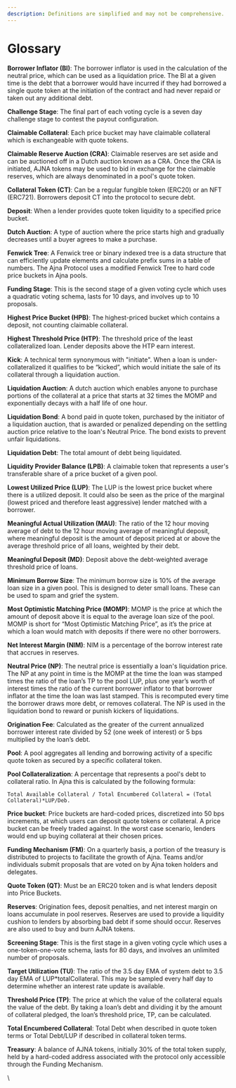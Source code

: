 ```yaml
---
description: Definitions are simplified and may not be comprehensive.
---
```


# Glossary

**Borrower Inflator (BI)**:  The borrower inflator is used in the calculation of the neutral price, which can be used as a liquidation price. The BI at a given time is the debt that a borrower would have incurred if they had borrowed a single quote token at the initiation of the contract and had never repaid or taken out any additional debt.

**Challenge Stage**: The final part of each voting cycle is a seven day challenge stage to contest the payout configuration.

**Claimable Collateral**: Each price bucket may have claimable collateral which is exchangeable with quote tokens.

**Claimable Reserve Auction (CRA)**: Claimable reserves are set aside and can be auctioned off in a Dutch auction known as a CRA. Once the CRA is initiated, AJNA tokens may be used to bid in exchange for the claimable reserves, which are always denominated in a pool's quote token.

**Collateral Token (CT)**: Can be a regular fungible token (ERC20) or an NFT (ERC721). Borrowers deposit CT into the protocol to secure debt.

**Deposit**: When a lender provides quote token liquidity to a specified price bucket.

**Dutch Auction**: A type of auction where the price starts high and gradually decreases until a buyer agrees to make a purchase.

**Fenwick Tree**: A Fenwick tree or binary indexed tree is a data structure that can efficiently update elements and calculate prefix sums in a table of numbers. The Ajna Protocol uses a modified Fenwick Tree to hard code price buckets in Ajna pools.

**Funding Stage**: This is the second stage of a given voting cycle which uses a quadratic voting schema, lasts for 10 days, and involves up to 10 proposals.

**Highest Price Bucket (HPB)**: The highest-priced bucket which contains a deposit, not counting claimable collateral.

**Highest Threshold Price (HTP)**: The threshold price of the least collateralized loan. Lender deposits above the HTP earn interest.

**Kick**: A technical term synonymous with "initiate". When a loan is under-collateralized it qualifies to be “kicked”, which would initiate the sale of its collateral through a liquidation auction.

**Liquidation Auction**: A dutch auction which enables anyone to purchase portions of the collateral at a price that starts at 32 times the MOMP and exponentially decays with a half life of one hour.

**Liquidation Bond**: A bond paid in quote token, purchased by the initiator of a liquidation auction, that is awarded or penalized depending on the settling auction price relative to the loan's Neutral Price. The bond exists to prevent unfair liquidations.

**Liquidation Debt**: The total amount of debt being liquidated.

**Liquidity Provider Balance (LPB)**: A claimable token that represents a user's transferable share of a price bucket of a given pool.

**Lowest Utilized Price (LUP)**: The LUP is the lowest price bucket where there is a utilized deposit. It could also be seen as the price of the marginal (lowest priced and therefore least aggressive) lender matched with a borrower.

**Meaningful Actual Utilization (MAU)**: The ratio of the 12 hour moving average of debt to the 12 hour moving average of meaningful deposit, where meaningful deposit is the amount of deposit priced at or above the average threshold price of all loans, weighted by their debt.

**Meaningful Deposit (MD)**: Deposit above the debt-weighted average threshold price of loans.

**Minimum Borrow Size**: The minimum borrow size is 10% of the average loan size in a given pool. This is designed to deter small loans. These can be used to spam and grief the system.

**Most Optimistic Matching Price (MOMP)**: MOMP is the price at which the amount of deposit above it is equal to the average loan size of the pool. MOMP is short for “Most Optimistic Matching Price”, as it’s the price at which a loan would match with deposits if there were no other borrowers.

**Net Interest Margin (NIM)**: NIM is a percentage of the borrow interest rate that accrues in reserves.

**Neutral Price (NP)**: The neutral price is essentially a loan's liquidation price. The NP at any point in time is the MOMP at the time the loan was stamped times the ratio of the loan’s TP to the pool LUP, plus one year’s worth of interest times the ratio of the current borrower inflator to that borrower inflator at the time the loan was last stamped. This is recomputed every time the borrower draws more debt, or removes collateral. The NP is used in the liquidation bond to reward or punish kickers of liquidations.

**Origination Fee**: Calculated as the greater of the current annualized borrower interest rate divided by 52 (one week of interest) or 5 bps multiplied by the loan’s debt.

**Pool**: A pool aggregates all lending and borrowing activity of a specific quote token as secured by a specific collateral token.

**Pool Collateralization**: A percentage that represents a pool's debt to collateral ratio. In Ajna this is calculated by the following formula:&#x20;

`Total Available Collateral / Total Encumbered Collateral = (Total Collateral)*LUP/Deb.`

**Price bucket**: Price buckets are hard-coded prices, discretized into 50 bps increments, at which users can deposit quote tokens or collateral. A price bucket can be freely traded against. In the worst case scenario, lenders would end up buying collateral at their chosen prices.

**Funding Mechanism (FM)**: On a quarterly basis, a portion of the treasury is distributed to projects to facilitate the growth of Ajna. Teams and/or individuals submit proposals that are voted on by Ajna token holders and delegates.

**Quote Token (QT)**: Must be an ERC20 token and is what lenders deposit into Price Buckets.

**Reserves**: Origination fees, deposit penalties, and net interest margin on loans accumulate in pool reserves. Reserves are used to provide a liquidity cushion to lenders by absorbing bad debt if some should occur. Reserves are also used to buy and burn AJNA tokens.

**Screening Stage**: This is the first stage in a given voting cycle which uses a one-token-one-vote schema, lasts for 80 days, and involves an unlimited number of proposals.

**Target Utilization (TU)**: The ratio of the 3.5 day EMA of system debt to 3.5 day EMA of LUP\*totalCollateral. This may be sampled every half day to determine whether an interest rate update is available.

**Threshold Price (TP)**: The price at which the value of the collateral equals the value of the debt. By taking a loan’s debt and dividing it by the amount of collateral pledged, the loan’s threshold price, TP, can be calculated.

**Total Encumbered Collateral**: Total Debt when described in quote token terms or Total Debt/LUP if described in collateral token terms.

**Treasury**: A balance of AJNA tokens, initially 30% of the total token supply, held by a hard-coded address associated with the protocol only accessible through the Funding Mechanism.

\





